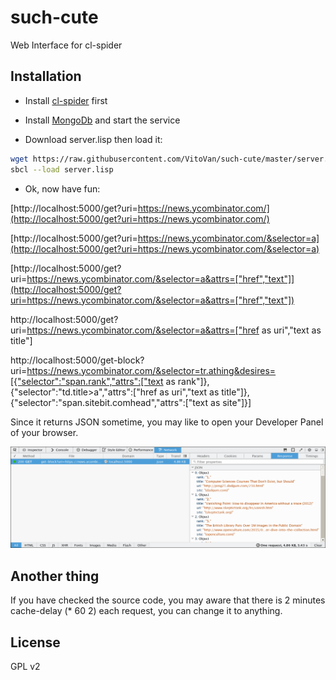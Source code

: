 # such-cute
Web Interface for cl-spider

## Installation

* Install [cl-spider](https://github.com/VitoVan/cl-spider#installlation) first

* Install [MongoDb](https://www.mongodb.org/downloads) and start the service

* Download server.lisp then load it:

```bash
wget https://raw.githubusercontent.com/VitoVan/such-cute/master/server.lisp
sbcl --load server.lisp
```

* Ok, now have fun:

[http://localhost:5000/get?uri=https://news.ycombinator.com/](http://localhost:5000/get?uri=https://news.ycombinator.com/)

[http://localhost:5000/get?uri=https://news.ycombinator.com/&selector=a](http://localhost:5000/get?uri=https://news.ycombinator.com/&selector=a)

[http://localhost:5000/get?uri=https://news.ycombinator.com/&selector=a&attrs=["href","text"]](http://localhost:5000/get?uri=https://news.ycombinator.com/&selector=a&attrs=["href","text"])

http://localhost:5000/get?uri=https://news.ycombinator.com/&selector=a&attrs=["href as uri","text as title"]

http://localhost:5000/get-block?uri=https://news.ycombinator.com/&selector=tr.athing&desires=[{"selector":"span.rank","attrs":["text as rank"]},{"selector":"td.title>a","attrs":["href as uri","text as title"]},{"selector":"span.sitebit.comhead","attrs":["text as site"]}]

Since it returns JSON sometime, you may like to open your Developer Panel of your browser.

![](https://raw.githubusercontent.com/VitoVan/such-cute/master/screenshots/json.png)


## Another thing

If you have checked the source code, you may aware that there is 2 minutes cache-delay (* 60 2) each request, you can change it to anything.


## License

GPL v2
